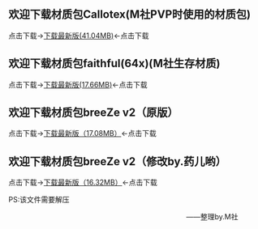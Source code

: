 ## 欢迎下载材质包Callotex(M社PVP时使用的材质包)

点击下载→[下载最新版(41.04MB)](https://pan.baidu.com/s/1sxdW4N1Lax_6JaLbSgnI1A)←点击下载

## 欢迎下载材质包faithful(64x)(M社生存材质)
 
点击下载→[下载最新版(17.66MB)](https://pan.baidu.com/s/1W2VG301t1YHU5u8XtLtlPw)←点击下载

## 欢迎下载材质包breeZe v2（原版）

点击下载→[下载最新版（17.08MB）](https://pan.baidu.com/s/164BeLU4x7jOOf_Zs6NgfFA)←点击下载

## 欢迎下载材质包breeZe v2（修改by.药儿哟）

点击下载→[下载最新版（16.32MB）](https://pan.baidu.com/s/1QeJH8Gjv3SF97FAky0i2QQ)←点击下载

PS:该文件需要解压

                                                                                          ——整理by.M社
